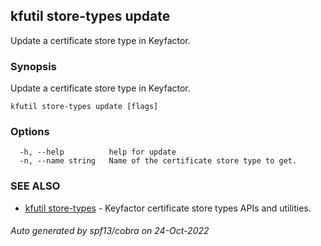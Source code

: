 ## kfutil store-types update

Update a certificate store type in Keyfactor.

### Synopsis

Update a certificate store type in Keyfactor.

```
kfutil store-types update [flags]
```

### Options

```
  -h, --help          help for update
  -n, --name string   Name of the certificate store type to get.
```

### SEE ALSO

* [kfutil store-types](kfutil_store-types.md)	 - Keyfactor certificate store types APIs and utilities.

###### Auto generated by spf13/cobra on 24-Oct-2022
